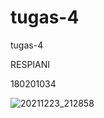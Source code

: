 # tugas-4
tugas-4

RESPIANI

180201034




![20211223_212858](https://user-images.githubusercontent.com/96617028/147357252-a1b36cb1-2681-44f8-bcd5-79c118530656.gif)
